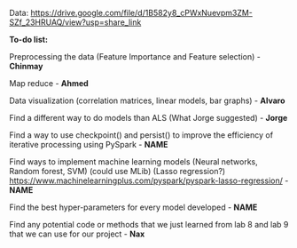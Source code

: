 Data: https://drive.google.com/file/d/1B582y8_cPWxNuevpm3ZM-SZf_23HRUAQ/view?usp=share_link

**To-do list:**

Preprocessing the data (Feature Importance and Feature selection) - **Chinmay**

Map reduce - **Ahmed**

Data visualization (correlation matrices, linear models, bar graphs) - **Alvaro**

Find a different way to do models than ALS (What Jorge suggested) -  **Jorge**

Find a way to use checkpoint() and persist() to improve the efficiency of iterative processing using PySpark - **NAME**

Find ways to implement machine learning models (Neural networks, Random forest, SVM) (could use MLib) (Lasso regression?) https://www.machinelearningplus.com/pyspark/pyspark-lasso-regression/ - **NAME**

Find the best hyper-parameters for every model developed - **NAME**

Find any potential code or methods that we just learned from lab 8 and lab 9 that we can use for our project - **Nax**

